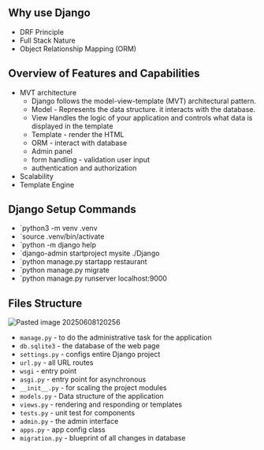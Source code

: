 ## Why use Django

- DRF Principle
- Full Stack Nature
- Object Relationship Mapping (ORM)

## Overview of Features and Capabilities

- MVT architecture
	- Django follows the model-view-template (MVT) architectural pattern.
	- Model - Represents the data structure. it interacts with the database.
	- View Handles the logic of your application and controls what data is displayed in the template
	- Template - render the HTML 
	- ORM - interact with database
	- Admin panel
	- form handling - validation user input
	- authentication and authorization
- Scalability
- Template Engine


## Django Setup Commands


- `python3 -m venv .venv
- `source .venv/bin/activate
- `python -m django help
-  `django-admin startproject mysite ./Django
- `python manage.py startapp restaurant
-  `python manage.py migrate
-  `python manage.py runserver localhost:9000


## Files Structure

![Pasted image 20250608120256](Pasted%20image%2020250608120256.png)
- `manage.py` - to do the administrative task for the application
- `db.sqlite3` - the database of the web page
- `settings.py` - configs entire Django project 
- `url.py` - all URL routes
- `wsgi` - entry point
- `asgi.py` - entry point for asynchronous  
- `__init__.py` - for scaling the project modules
- `models.py` - Data structure of the application
- `views.py` - rendering and responding or templates
- `tests.py` - unit test for components
- `admin.py` - the admin interface
- `apps.py` - app config class 
- `migration.py` - blueprint of all changes in database



